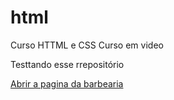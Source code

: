 # html
 Curso HTTML e CSS Curso em video

Testtando esse rrepositório

<a href= " https://jvfrango.github.io/html/desafios/Allianz/Principall.html#principal"> Abrir a pagina da barbearia